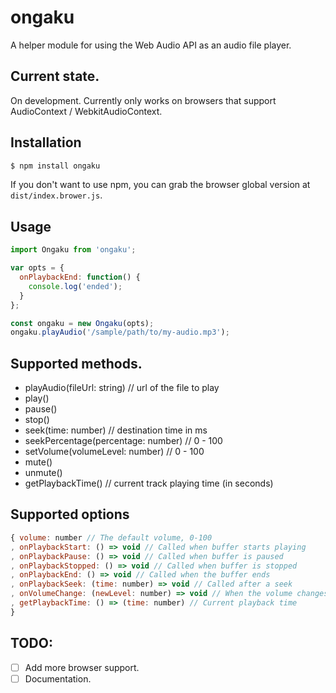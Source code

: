 # ongaku
A helper module for using the Web Audio API as an audio file player.


## Current state.
On development.
Currently only works on browsers that support AudioContext / WebkitAudioContext.


## Installation
```js
$ npm install ongaku
```

If you don't want to use npm, you can grab the browser global version at `dist/index.brower.js`.


## Usage
```js
import Ongaku from 'ongaku';

var opts = {
  onPlaybackEnd: function() {
    console.log('ended');
  }
};

const ongaku = new Ongaku(opts);
ongaku.playAudio('/sample/path/to/my-audio.mp3');
```


## Supported methods.
- playAudio(fileUrl: string) // url of the file to play
- play()
- pause()
- stop()
- seek(time: number) // destination time in ms
- seekPercentage(percentage: number) // 0 - 100
- setVolume(volumeLevel: number) // 0 - 100
- mute()
- unmute()
- getPlaybackTime() // current track playing time (in seconds)

## Supported options
```js
{ volume: number // The default volume, 0-100
, onPlaybackStart: () => void // Called when buffer starts playing
, onPlaybackPause: () => void // Called when buffer is paused
, onPlaybackStopped: () => void // Called when buffer is stopped
, onPlaybackEnd: () => void // Called when the buffer ends
, onPlaybackSeek: (time: number) => void // Called after a seek
, onVolumeChange: (newLevel: number) => void // When the volume changes (not called on mute)
, getPlaybackTime: () => (time: number) // Current playback time
}
```


## TODO:
  - [ ] Add more browser support.
  - [ ] Documentation.
